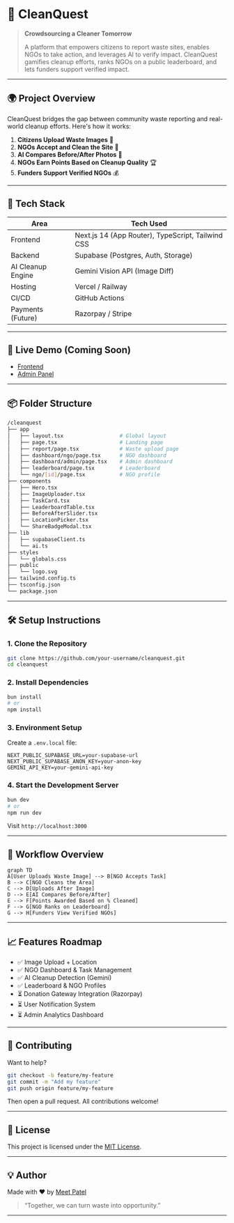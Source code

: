 # 🧼 CleanQuest

> **Crowdsourcing a Cleaner Tomorrow**
>
> A platform that empowers citizens to report waste sites, enables NGOs to take action, and leverages AI to verify impact. CleanQuest gamifies cleanup efforts, ranks NGOs on a public leaderboard, and lets funders support verified impact.

---

## 🌍 Project Overview

CleanQuest bridges the gap between community waste reporting and real-world cleanup efforts. Here's how it works:

1. **Citizens Upload Waste Images** 📸  
2. **NGOs Accept and Clean the Site** 🧹  
3. **AI Compares Before/After Photos** 🤖  
4. **NGOs Earn Points Based on Cleanup Quality** 🏆  
5. **Funders Support Verified NGOs** 💰  

---

## 🧩 Tech Stack

| Area              | Tech Used                        |
|-------------------|----------------------------------|
| Frontend          | Next.js 14 (App Router), TypeScript, Tailwind CSS |
| Backend           | Supabase (Postgres, Auth, Storage) |
| AI Cleanup Engine | Gemini Vision API (Image Diff)   |
| Hosting           | Vercel / Railway                 |
| CI/CD             | GitHub Actions                   |
| Payments (Future) | Razorpay / Stripe                |

---

## 🚀 Live Demo (Coming Soon)

- [Frontend](https://cleanquest.vercel.app)
- [Admin Panel](https://cleanquest.vercel.app/dashboard/admin)

---

## 📦 Folder Structure

```bash
/cleanquest
├── app
│   ├── layout.tsx                  # Global layout
│   ├── page.tsx                    # Landing page
│   ├── report/page.tsx             # Waste upload page
│   ├── dashboard/ngo/page.tsx      # NGO dashboard
│   ├── dashboard/admin/page.tsx    # Admin dashboard
│   ├── leaderboard/page.tsx        # Leaderboard
│   └── ngo/[id]/page.tsx           # NGO profile
├── components
│   ├── Hero.tsx
│   ├── ImageUploader.tsx
│   ├── TaskCard.tsx
│   ├── LeaderboardTable.tsx
│   ├── BeforeAfterSlider.tsx
│   ├── LocationPicker.tsx
│   └── ShareBadgeModal.tsx
├── lib
│   ├── supabaseClient.ts
│   └── ai.ts
├── styles
│   └── globals.css
├── public
│   └── logo.svg
├── tailwind.config.ts
├── tsconfig.json
└── package.json
```

---

## 🛠️ Setup Instructions

### 1. Clone the Repository

```bash
git clone https://github.com/your-username/cleanquest.git
cd cleanquest
```

### 2. Install Dependencies

```bash
bun install
# or
npm install
```

### 3. Environment Setup

Create a `.env.local` file:

```env
NEXT_PUBLIC_SUPABASE_URL=your-supabase-url
NEXT_PUBLIC_SUPABASE_ANON_KEY=your-anon-key
GEMINI_API_KEY=your-gemini-api-key
```

### 4. Start the Development Server

```bash
bun dev
# or
npm run dev
```

Visit `http://localhost:3000`

---

## 🧠 Workflow Overview

```mermaid
graph TD
A[User Uploads Waste Image] --> B[NGO Accepts Task]
B --> C[NGO Cleans the Area]
C --> D[Uploads After Image]
D --> E[AI Compares Before/After]
E --> F[Points Awarded Based on % Cleaned]
F --> G[NGO Ranks on Leaderboard]
G --> H[Funders View Verified NGOs]
```

---

## 📈 Features Roadmap

- ✅ Image Upload + Location
- ✅ NGO Dashboard & Task Management
- ✅ AI Cleanup Detection (Gemini)
- ✅ Leaderboard & NGO Profiles
- ⏳ Donation Gateway Integration (Razorpay)
- ⏳ User Notification System
- ⏳ Admin Analytics Dashboard

---

## 🤝 Contributing

Want to help?

```bash
git checkout -b feature/my-feature
git commit -m "Add my feature"
git push origin feature/my-feature
```

Then open a pull request. All contributions welcome!

---

## 📄 License

This project is licensed under the [MIT License](LICENSE).

---

## 💡 Author

Made with ❤️ by [Meet Patel](https://github.com/JUSTMEETPATEL)

> “Together, we can turn waste into opportunity.”


---
